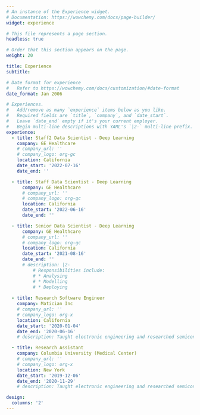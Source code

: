 ```yaml
---
# An instance of the Experience widget.
# Documentation: https://wowchemy.com/docs/page-builder/
widget: experience

# This file represents a page section.
headless: true

# Order that this section appears on the page.
weight: 20

title: Experience
subtitle:

# Date format for experience
#   Refer to https://wowchemy.com/docs/customization/#date-format
date_format: Jan 2006

# Experiences.
#   Add/remove as many `experience` items below as you like.
#   Required fields are `title`, `company`, and `date_start`.
#   Leave `date_end` empty if it's your current employer.
#   Begin multi-line descriptions with YAML's `|2-` multi-line prefix.
experience:
  - title: Staff2 Data Scientist - Deep Learning
    company: GE Healthcare
    # company_url: ''
    # company_logo: org-gc
    location: California
    date_start: '2022-07-16'
    date_end: ''

  - title: Staff Data Scientist - Deep Learning
      company: GE Healthcare
      # company_url: ''
      # company_logo: org-gc
      location: California
      date_start: '2022-06-16'
      date_end: ''

  - title: Senior Data Scientist - Deep Learning
      company: GE Healthcare
      # company_url: ''
      # company_logo: org-gc
      location: California
      date_start: '2021-08-16'
      date_end: ''
      # description: |2-
          # Responsibilities include:
          # * Analysing
          # * Modelling
          # * Deploying
        
  - title: Research Software Engineer
    company: Matician Inc
    # company_url: ''
    # company_logo: org-x
    location: California
    date_start: '2020-01-04'
    date_end: '2020-06-16'
    # description: Taught electronic engineering and researched semiconductor physics.

  - title: Research Assistant
    company: Columbia University (Medical Center)
    # company_url: ''
    # company_logo: org-x
    location: New York
    date_start: '2019-12-06'
    date_end: '2020-11-29'
    # description: Taught electronic engineering and researched semiconductor physics.

design:
  columns: '2'
---
```


